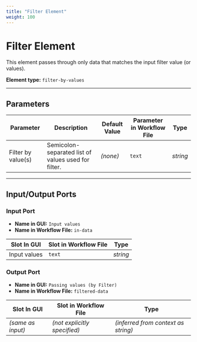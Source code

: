 ```yaml
---
title: "Filter Element"
weight: 100
---
```


# Filter Element

This element passes through only data that matches the input filter value (or values).

**Element type:** `filter-by-values`

---

## Parameters

| **Parameter**      | **Description**                                     | **Default Value** | **Parameter in Workflow File** | **Type** |
|--------------------|-----------------------------------------------------|-------------------|--------------------------------|----------|
| Filter by value(s) | Semicolon-separated list of values used for filter. | *(none)*          | `text`                         | _string_ |

---

## Input/Output Ports

### Input Port

- **Name in GUI:** `Input values`
- **Name in Workflow File:** `in-data`

| Slot In GUI  | Slot in Workflow File | Type     |
|--------------|-----------------------|----------|
| Input values | `text`                | _string_ |

### Output Port

- **Name in GUI:** `Passing values (by Filter)`
- **Name in Workflow File:** `filtered-data`

| Slot In GUI       | Slot in Workflow File        | Type                                  |
|-------------------|------------------------------|---------------------------------------|
| *(same as input)* | *(not explicitly specified)* | *(inferred from context as _string_)* |
